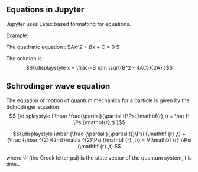 ## Equations in Jupyter
Jupyter uses Latex based formatting for equations.

Example:
    
The quadratic equation : $A*x^2 + B*x + C = 0 $

The solution is :
$${\displaystyle x = \frac{-B \pm \sqrt{B^2 - 4AC}}{2A} }$$

## Schrodinger wave equation
The equation of motion of quantum mechanics for a particle is given by the Schrödinger equation
$$ {\displaystyle i \hbar \frac{\partial}{\partial t}\Psi(\mathbf{r},t) = \hat H \Psi(\mathbf{r},t) }$$

$${\displaystyle i\hbar {\frac {\partial }{\partial t}}\Psi (\mathbf {r} ,t) + {\frac {\hbar ^{2}}{2m}}\nabla ^{2}\Psi (\mathbf {r} ,t)} = V(\mathbf {r} )\Psi (\mathbf {r} ,t).$$

where $\Psi$  (the Greek letter psi) is the state vector of the quantum system, t is time..